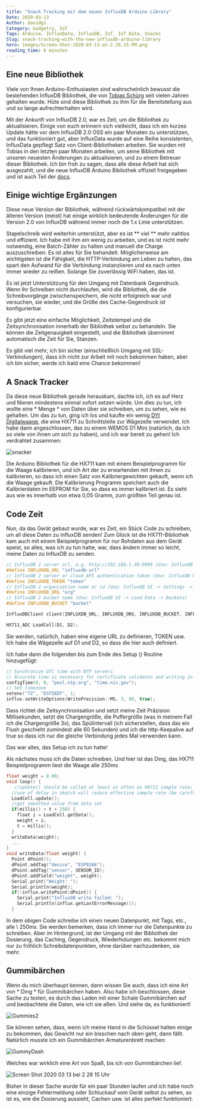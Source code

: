 ```yaml
---
title: "Snack Tracking mit dem neuen InfluxDB Arduino Library"
Date: 2020-03-13
Author: davidgs
Category: Gadgetry, IoT
Tags: Arduino, InfluxData, InfluxDB, IoT, IoT Data, Snacks
Slug: snack-tracking-with-the-new-influxdb-arduino-library
hero: images/Screen-Shot-2020-03-13-at-2.26.15-PM.png
reading_time: 6 minutes
---
```


## Eine neue Bibliothek

Viele von Ihnen Arduino-Enthusiasten sind wahrscheinlich bewusst die bestehenden InfluxDB Bibliothek, die von [Tobias Schürg](https://github.com/tobiasschuerg) seit vielen Jahren gehalten wurde. Hüte sind diese Bibliothek zu ihm für die Bereitstellung aus und so lange aufrechterhalten wird.

Mit der Ankunft von InfluxDB 2.0, war es Zeit, um die Bibliothek zu aktualisieren. Einige von euch erinnern sich vielleicht, dass ich ein kurzes Update hätte vor dem InfluxDB 2.0 OSS ein paar Monaten zu unterstützen, und das funktioniert gut, aber InfluxData wurde auf eine Reihe konsistenten, InfluxData gepflegt Satz von Client-Bibliotheken arbeiten. Sie wurden mit Tobias in den letzten paar Monaten arbeiten, um seine Bibliothek mit unseren neuesten Änderungen zu aktualisieren, und zu einem Betreuer dieser Bibliothek. Ich bin froh zu sagen, dass alle diese Arbeit hat sich ausgezahlt, und die neue InfluxDB Arduino Bibliothek offiziell freigegeben und ist auch Teil der [docs](https://v2.docs.influxdata.com/v2.0/reference/api/client-libraries/).

## Einige wichtige Ergänzungen

Diese neue Version der Bibliothek, während rückwärtskompatibel mit der älteren Version (meist) hat einige wirklich bedeutende Änderungen für die Version 2.0 von InfluxDB während immer noch die 1.x Linie unterstützen.

Stapelschreib wird weiterhin unterstützt, aber es ist ** viel ** mehr nahtlos und effizient. Ich habe mit ihm ein wenig zu arbeiten, und es ist nicht mehr notwendig, eine Batch-Zähler zu halten und manuell die Charge auszuschreiben. Es ist alles für Sie behandelt. Möglicherweise am wichtigsten ist die Fähigkeit, die HTTP-Verbindung am Leben zu halten, das spart den Aufwand für die Verbindung instanziieren und es nach unten immer wieder zu reißen. Solange Sie zuverlässig WiFi haben, das ist.

Es ist jetzt Unterstützung für den Umgang mit Datenbank Gegendruck. Wenn Ihr Schreiben nicht durchlaufen, wird die Bibliothek, die die Schreibvorgänge zwischenspeichern, die nicht erfolgreich war und versuchen, sie wieder, und die Größe des Cache-Gegendruck ist konfigurierbar.

Es gibt jetzt eine einfache Möglichkeit, Zeitstempel und die Zeitsynchronisation innerhalb der Bibliothek selbst zu behandeln. Sie können die Zeitgenauigkeit eingestellt, und die Bibliothek übernimmt automatisch die Zeit für Sie, Stanzen.

Es gibt viel mehr, ich bin sicher (einschließlich Umgang mit SSL-Verbindungen), dass ich nicht zur Arbeit mit noch bekommen haben, aber ich bin sicher, werde ich bald eine Chance bekommen!

## A Snack Tracker

Da diese neue Bibliothek gerade herauskam, dachte ich, ich es auf Herz und Nieren mindestens einmal sofort setzen würde. Um dies zu tun, ich wollte eine * Menge * von Daten über sie schreiben, um zu sehen, wie es gehalten. Um das zu tun, ging ich los und kaufte ein wenig [DYI Digitalwaage](https://www.amazon.com/gp/product/B07SX2MYMX/), die eine HX711 zu Schnittstelle zur Wägezelle verwendet. Ich habe dann angeschlossen, das zu einem WEMOS D1 Mini (natürlich, da ich so viele von ihnen um sich zu haben), und ich war bereit zu gehen! Ich verdrahtet zusammen:

![snacker](/posts/category/database/images/Snacker.png )

Die Arduino Bibliothek für die HX711 kam mit einem Beispielprogramm für die Waage kalibrieren, und ich Art der zu erwartenden mit ihnen zu kalibrieren, so dass ich einen Satz von Kalibriergewichten gekauft, wenn ich die Waage gekauft. Die Kalibrierung Programm speichert auch die Kalibrierdaten im EEPROM für Sie, so dass es immer kalibriert ist. Es sieht aus wie es innerhalb von etwa 0,05 Gramm, zum größten Teil genau ist.

## Code Zeit

Nun, da das Gerät gebaut wurde, war es Zeit, ein Stück Code zu schreiben, um all diese Daten zu InfluxDB senden! Zum Glück ist die HX711-Bibliothek kam auch mit einem Beispielprogramm für nur Rohdaten aus dem Gerät speist, so alles, was ich zu tun hatte, war, dass ändern immer so leicht, meine Daten zu InfluxDB zu senden.

```cpp
// InfluxDB 2 server url, e.g. http://192.168.1.48:9999 (Use: InfluxDB UI -> Load Data -> Client Libraries)
#define INFLUXDB_URL "influxdb-url"
// InfluxDB 2 server or cloud API authentication token (Use: InfluxDB UI -> Load Data -> Tokens -> <select token>)
#define INFLUXDB_TOKEN "token"
// InfluxDB 2 organization name or id (Use: InfluxDB UI -> Settings -> Profile -> <name under tile> )
#define INFLUXDB_ORG "org"
// InfluxDB 2 bucket name (Use: InfluxDB UI -> Load Data -> Buckets)
#define INFLUXDB_BUCKET "bucket"

InfluxDBClient client(INFLUXDB_URL, INFLUXDB_ORG, INFLUXDB_BUCKET, INFLUXDB_TOKEN);

HX711_ADC LoadCell(D1, D2);
```

Sie werden, natürlich, haben eine eigene URL zu definieren, TOKEN usw. Ich habe die Wägezelle auf D1 und D2, so dass die hier auch definiert.

Ich habe dann die folgenden bis zum Ende des Setup () Routine hinzugefügt:

```cpp
// Synchronize UTC time with NTP servers
// Accurate time is necessary for certificate validaton and writing in batches
configTime(0, 0, "pool.ntp.org", "time.nis.gov");
// Set timezone
setenv("TZ", "EST5EDT", 1;
influx.setWriteOptions(WritePrecision::MS, 3, 60, true);
```

Dass richtet die Zeitsynchronisation und setzt meine Zeit Präzision Millisekunden, setzt die Chargengröße, die Puffergröße (was in meinem Fall ich die Chargengröße 3x), das Spülintervall (ich sicherstellen, dass das ein Flush geschieht zumindest alle 60 Sekunden) und ich die http-Keepalive auf true so dass ich nur die gleiche Verbindung jedes Mal verwenden kann.

Das war alles, das Setup ich zu tun hatte!

Als nächstes muss ich die Daten schreiben. Und hier ist das Ding, das HX711 Beispielprogramm liest die Waage alle 250ms

```cpp
float weight = 0.00;
void loop() {
   //update() should be called at least as often as HX711 sample rate; >10Hz@10SPS, >80Hz@80SPS
  //use of delay in sketch will reduce effective sample rate (be carefull with use of delay() in the loop)]{style="color: #999dab;"}
  LoadCell.update();
  //get smoothed value from data set
  if(millis() > t + 250) {
    float i = LoadCell.getData();
    weight = i;
    t = millis();
  }
  writeData(weight);
  ...
}
void writeData(float weight) {
  Point dPoint();
  dPoint.addTag("device", "ESP8266");
  dPoint.addTag("sensor", SENSOR_ID);
  dPoint.addField("weight", weight);
  Serial.print("Weight: ");
  Serial.println(weight);
  if(!influx.writePoint(dPoint)) {
    Serial.print("InfluxDB write failed: ");
    Serial.println(influx.getLastErrorMessage());
  }
```

In dem obigen Code schreibe ich einen neuen Datenpunkt, mit Tags, etc., alle \ 250ms. Sie werden bemerken, dass ich immer nur die Datenpunkte zu schreiben. Aber im Hintergrund, ist der Umgang mit der Bibliothek der Dosierung, das Caching, Gegendruck, Wiederholungen etc. bekommt mich nur zu fröhlich Schreibdatenpunkten, ohne darüber nachzudenken, sie mehr.

## Gummibärchen

Wenn du mich überhaupt kennen, dann wissen Sie auch, dass ich eine Art von * Ding * für Gummibärchen haben. Also habe ich beschlossen, diese Sache zu testen, es durch das Laden mit einer Schale Gummibärchen auf und beobachtete die Daten, wie ich sie aßen. Und siehe da, es funktioniert!

![Gummies2](/posts/category/database/images/Gummies2.gif )

Sie können sehen, dass, wenn ich meine Hand in die Schüssel halten einige zu bekommen, das Gewicht nur ein bisschen nach oben geht, dann fällt. Natürlich musste ich ein Gummibärchen Armaturenbrett machen:

![GummyDash](/posts/category/database/images/GummyDash.gif )

Welches war wirklich eine Art von Spaß, bis ich von Gummibärchen lief.

![Screen Shot 2020 03 13 bei 2 26 15 Uhr](/posts/category/database/images/Screen-Shot-2020-03-13-at-2.26.15-PM.png )

Bisher in dieser Sache wurde für ein paar Stunden laufen und ich habe noch eine einzige Fehlermeldung oder Schluckauf vom Gerät selbst zu sehen, so ist es, wie die Dosierung aussieht, Cachen usw. ist alles perfekt funktioniert.
